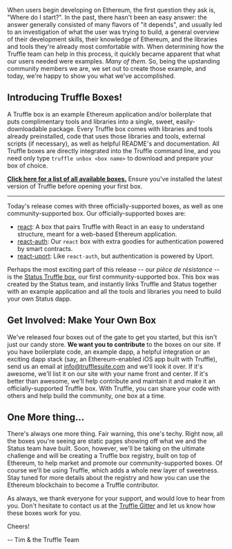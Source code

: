 When users begin developing on Ethereum, the first question they ask is, "Where do I start?". In the past, there hasn't been an easy answer: the answer generally consisted of many flavors of "it depends", and usually led to an investigation of what the user was trying to build, a general overview of their development skills, their knowledge of Ethereum, and the libraries and tools they're already most comfortable with. When determining how the Truffle team can help in this process, it quickly became apparent that what our users needed were examples. _Many of them._ So, being the upstanding community members we are, we set out to create those example, and today, we're happy to show you what we've accomplished.

## Introducing Truffle Boxes!

A Truffle box is an example Ethereum application and/or boilerplate that puts complimentary tools and libraries into a single, sweet, easily-downloadable package. Every Truffle box comes with libraries and tools already preinstalled, code that uses those libraries and tools, external scripts (if necessary), as well as helpful README's and documentation. All Truffle boxes are directly integrated into the Truffle command line, and you need only type `truffle unbox <box name>` to download and prepare your box of choice.

**[Click here for a list of all available boxes.](/boxes)** Ensure you've installed the latest version of Truffle before opening your first box.

-----------------

Today's release comes with three officially-supported boxes, as well as one community-supported box. Our officially-supported boxes are:

* [react](/boxes/react): A box that pairs Truffle with React in an easy to understand structure, meant for a web-based Ethereum application.
* [react-auth](/boxes/react-auth): Our `react` box with extra goodies for authentication powered by smart contracts.
* [react-uport](/boxes/react-uport): Like `react-auth`, but authentication is powered by Uport.

Perhaps the most exciting part of this release -- our _pièce de résistance_ -- is the [Status Truffle box](/boxes/status), our first community-supported box. This box was created by the Status team, and instantly links Truffle and Status together with an example application and all the tools and libraries you need to build your own Status dapp.


## Get Involved: Make Your Own Box

We've released four boxes out of the gate to get you started, but this isn't just our candy store. **We want you to contribute** to the boxes on our site. If you have boilerplate code, an example dapp, a helpful integration or an exciting dapp stack (say, an Ethereum-enabled iOS app built with Truffle), send us an email at [info@trufflesuite.com](mailto:info@trufflesuite.com) and we'll look it over. If it's awesome, we'll list it on our site with your name front and center. If it's better than awesome, we'll help contribute and maintain it and make it an officially-supported Truffle box. With Truffle, you can share your code with others and help build the community, one box at a time.

## One More thing...

There's always one more thing. Fair warning, this one's techy. Right now, all the boxes you're seeing are static pages showing off what we and the Status team have built. Soon, however, we'll be taking on the ultimate challenge and will be creating a Truffle box registry, built on top of Ethereum, to help market and promote our community-supported boxes. Of course we'll be using Truffle, which adds a whole new layer of sweetness. Stay tuned for more details about the registry and how you can use the Ethereum blockchain to become a Truffle contributor.

As always, we thank everyone for your support, and would love to hear from you. Don't hesitate to contact us at the [Truffle Gitter](http://gitter.im/Consensys/truffle) and let us know how these boxes work for you.

Cheers!

-- Tim & the Truffle Team
